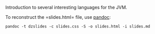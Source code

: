 Introduction to several interesting languages for the JVM.

To reconstruct the =slides.html= file, use [pandoc](http://johnmacfarlane.net/pandoc):

    pandoc -t dzslides -c slides.css -S -o slides.html -i slides.md
